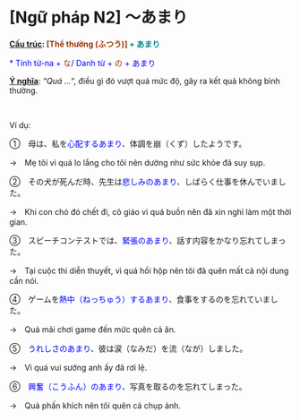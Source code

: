 # [Ngữ pháp N2] ～あまり
<div class="entry-content">
<p><strong><span style="text-decoration: underline;">Cấu trúc</span>:<span style="color: #008080;"><span style="color: #993300;"> [Thể thường (ふつう)]</span> + あまり</span></strong></p>
<p><span style="color: #0000ff;">* Tính từ-na +<span style="color: #993300;"> な</span>/ Danh từ +<span style="color: #993300;"> の</span> + あまり</span></p>
<p><span style="text-decoration: underline;"><strong>Ý nghĩa</strong></span>: <em>“Quá …</em>“, điều gì đó vượt quá mức độ, gây ra kết quả không bình thường.</p>
<p><!-- inside_article4_japanese_responsive --><br/>
<ins class="adsbygoogle adslot_1" data-ad-client="ca-pub-2233580070484357" data-ad-slot="4413057825" style="display: inline-block;"></ins><br/>
<script>// <![CDATA[
(adsbygoogle = window.adsbygoogle || []).push({});
// ]]&gt;</script></p>
<p>Ví dụ:</p>
<p>①　母は、私を<span style="color: #0000ff;">心配するあまり</span>、体調を崩（くず）したようです。</p>
<p>→　Mẹ tôi vì quá lo lắng cho tôi nên dường như sức khỏe đã suy sụp.</p>
<p>②　その犬が死んだ時、先生は<span style="color: #0000ff;">悲しみのあまり</span>、しばらく仕事を休んでいました。</p>
<p>→　Khi con chó đó chết đi, cô giáo vì quá buồn nên đã xin nghỉ làm một thời gian.</p>
<p>③　スピーチコンテストでは、<span style="color: #0000ff;">緊張のあまり</span>、話す内容をかなり忘れてしまった。</p>
<p>→　Tại cuộc thi diễn thuyết, vì quá hồi hộp nên tôi đã quên mất cả nội dung cần nói.</p>
<p>④　ゲームを<span style="color: #0000ff;">熱中（ねっちゅう）するあまり</span>、食事をするのを忘れていました。</p>
<p>→　Quá mải chơi game đến mức quên cả ăn.</p>
<p>⑤　<span style="color: #0000ff;">うれしさのあまり</span>、彼は涙（なみだ）を流（なが）しました。</p>
<p>→　Vì quá vui sướng anh ấy đã rơi lệ.</p>
<p>⑥　<span style="color: #0000ff;">興奮（こうふん）のあまり</span>、写真を取るのを忘れてしまった。</p>
<p>→　Quá phấn khích nên tôi quên cả chụp ảnh.</p>

</div>